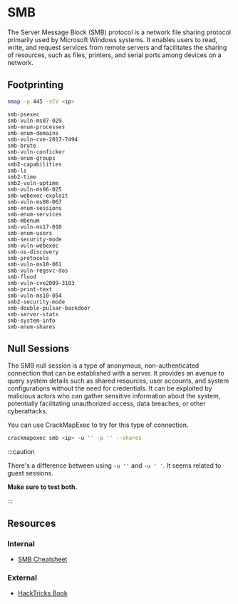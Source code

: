 # SMB

The Server Message Block (SMB) protocol is a network file sharing protocol primarily used by Microsoft Windows systems. It enables users to read, write, and request services from remote servers and facilitates the sharing of resources, such as files, printers, and serial ports among devices on a network.

## Footprinting

```bash title="Using nmap"
nmap -p 445 -sCV <ip>
```

```text title="SMB scripts for nmap"
smb-psexec
smb-vuln-ms07-029
smb-enum-processes
smb-enum-domains
smb-vuln-cve-2017-7494
smb-brute
smb-vuln-conficker
smb-enum-groups
smb2-capabilities
smb-ls
smb2-time
smb2-vuln-uptime
smb-vuln-ms06-025
smb-webexec-exploit
smb-vuln-ms08-067
smb-enum-sessions
smb-enum-services
smb-mbenum
smb-vuln-ms17-010
smb-enum-users
smb-security-mode
smb-vuln-webexec
smb-os-discovery
smb-protocols
smb-vuln-ms10-061
smb-vuln-regsvc-dos
smb-flood
smb-vuln-cve2009-3103
smb-print-text
smb-vuln-ms10-054
smb2-security-mode
smb-double-pulsar-backdoor
smb-server-stats
smb-system-info
smb-enum-shares
```

## Null Sessions

The SMB null session is a type of anonymous, non-authenticated connection that can be established with a server. It provides an avenue to query system details such as shared resources, user accounts, and system configurations without the need for credentials. It can be exploited by malicious actors who can gather sensitive information about the system, potentially facilitating unauthorized access, data breaches, or other cyberattacks.

You can use CrackMapExec to try for this type of connection.

```bash
crackmapexec smb <ip> -u '' -p '' --shares
```

:::caution

There's a difference between using `-u ''` and `-u ' '`. It seems related to guest sessions.

**Make sure to test both.**

:::

## Resources

### Internal

- [SMB Cheatsheet](/commands-cheatsheet/smb)

### External

- [HackTricks Book](https://book.hacktricks.xyz/network-services-pentesting/pentesting-smb)